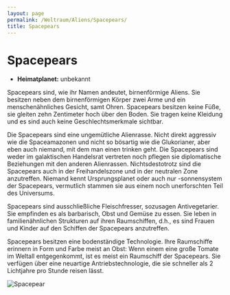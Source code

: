 ```yaml
---
layout: page
permalink: /Weltraum/Aliens/Spacepears/
title: Spacepears
---
```



# Spacepears


- **Heimatplanet:** unbekannt

Spacepears sind, wie ihr Namen andeutet, birnenförmige Aliens. Sie besitzen neben dem birnenförmigen Körper zwei Arme und ein menschenähnliches Gesicht, samt Ohren. Spacepears besitzen keine Füße, sie gleiten zehn Zentimeter hoch über den Boden. Sie tragen keine Kleidung und es sind auch keine Geschlechtsmerkmale sichtbar.

Die Spacepears sind eine ungemütliche Alienrasse. Nicht direkt aggressiv wie die Spaceamazonen und nicht so bösartig wie die Glukorianer, aber eben auch niemand, mit dem man einen trinken geht. Die Spacepears sind weder im galaktischen Handelsrat vertreten noch pflegen sie diplomatische Beziehungen mit den anderen Alienrassen. Nichtsdestotrotz sind die Spacepears auch in der Freihandelszone und in der neutralen Zone anzutreffen. Niemand kennt Ursprungsplanet oder auch nur -sonnensystem der Spacepears, vermutlich stammen sie aus einem noch unerforschten Teil des Universums.

Spacepears sind ausschließliche Fleischfresser, sozusagen Antivegetarier. Sie empfinden es als barbarisch, Obst und Gemüse zu essen. Sie leben in familienähnlichen Strukturen auf ihren Raumschiffen, d.h., es sind Frauen und Kinder auf den Schiffen der Spacepears anzutreffen.

Spacepears besitzen eine bodenständige Technologie. Ihre Raumschiffe erinnern in Form und Farbe meist an Obst: Wenn einem eine große Tomate im Weltall entgegenkommt, ist es meist ein Raumschiff der Spacepears. Sie verfügen über eine neuartige Antriebstechnologie, die sie schneller als 2 Lichtjahre pro Stunde reisen lässt.


<aside><img alt="Spacepear" src="{{ site.baseurl }}/assets/pics/spacepirates/gallery/sp/nrm/spacepear.jpg" /></aside>

